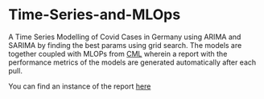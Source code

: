 # Time-Series-and-MLOps

A Time Series Modelling of Covid Cases in Germany using ARIMA and SARIMA by finding the best params using grid search. The models are together coupled with MLOPs from [CML](https://cml.dev/) wherein a report with the performance metrics of the models are generated automatically after each pull.

You can find an instance of the report [here](https://github.com/roheetnarayanan/Time-Series-and-MLOps/commit/059dcaffec595999f5e656bc421ca61c4bca6615#commitcomment-89869117) 
